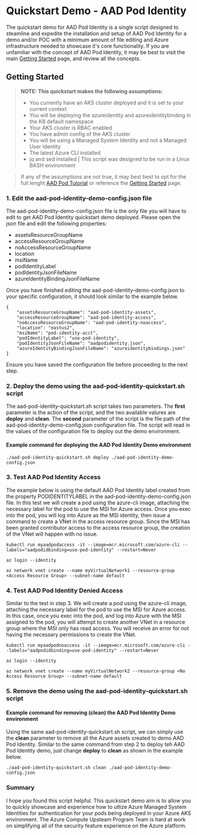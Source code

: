# Quickstart Demo - AAD Pod Identity

The quickstart demo for AAD Pod Identity is a single script designed to steamline and expedite the installation and setup of AAD Pod Identity for a demo and/or POC with a minimum amount of file editing and Azure infrastructure needed to showcase it's core functionality. If you are unfamiliar with the concept of AAD Pod Identity, it may be best to visit the main [Getting Started](https://github.com/Azure/aad-pod-identity#getting-started) page, and review all the concepts.

## Getting Started
> **NOTE: This quickstart makes the following assumptions:**
> * You currently have an AKS cluster deployed and it is set to your current context
> * You will be deploying the azureidentity and azureidentitybinding in the K8 default namespace
> * Your AKS cluster is RBAC enabled
> * You have admin config of the AKS cluster
> * You will be using a Managed System Identity and not a Managed User Identity
> * The latest Azure CLI installed
> * jq and sed installed | This script was designed to be run in a Linux BASH environment

> If any of the assumptions are not true, it may best best to opt for the full lenght [AAD Pod Tutorial](https://github.com/Azure/aad-pod-identity/tree/master/docs/tutorial#aad-pod-identity-tutorial) or reference the [Getting Started](https://github.com/Azure/aad-pod-identity#getting-started) page.

### 1. Edit the aad-pod-identity-demo-config.json file
The aad-pod-identity-demo-config.json file is the only file you will have to edit to get AAD Pod Identity quickstart demo deployed. Please open the json file and edit the following properties:

* assetsResourceGroupName
* accessResourceGroupName
* noAccessResourceGroupName
* location
* msiName
* podIdentityLabel
* podIdentityJsonFileName
* azureIdentityBindingJsonFileName

Once you have finished editing the aad-pod-identity-demo-config.json to your specific configuration, it should look similar to the example below.

```
{
    "assetsResourceGroupName": "aad-pod-identity-assets",
    "accessResourceGroupName": "aad-pod-identity-access",
    "noAccessResourceGroupName": "aad-pod-identity-noaccess",
    "location": "eastus2",
    "msiName": "pod-identity-acct",
    "podIdentityLabel": "use-pod-identity",
    "podIdentityJsonFileName": "aadpodidentity.json",
    "azureIdentityBindingJsonFileName": "azureidentitybindings.json"
}
```

Ensure you have saved the configuration file before proceeding to the next step.

### 2. Deploy the demo using the aad-pod-identity-quickstart.sh script
The aad-pod-identity-quickstart.sh script takes two parameters. The **first** parameter is the action of the script, and the two available valures are **deploy** and **clean**. The **second** parameter of the script is the file path of the aad-pod-identity-demo-config.json configuration file. The script will read in the values of the configuration file to deploy out the demo environment. 

#### Example command for deploying the AAD Pod Identity Demo environment

```
./aad-pod-identity-quickstart.sh deploy ./aad-pod-identity-demo-config.json
```

### 3. Test AAD Pod Identity Access
The example below is using the default AAD Pod Identity label created from the property PODIDENTITYLABEL in the aad-pod-identity-demo-config.json file. In this test we will create a pod using the azure-cli image, attaching the necessary label for the pod to use the MSI for Azure access. Once you exec into the pod, you will log into Azure as the MSI identity, then issue a command to create a VNet in the access resource group. Since the MSI has been granted contributor access to the access resource group, the creation of the VNet will happen with no issue.

```
kubectl run myaadpodaccess -it --image=mcr.microsoft.com/azure-cli --labels="aadpodidbinding=use-pod-identity" --restart=Never

az login --identity

az network vnet create --name myVirtualNetwork1 --resource-group <Access Resource Group> --subnet-name default
```

### 4. Test AAD Pod Identity Denied Access
Similar to the test in step 3. We will create a pod using the azure-cli image, attaching the necessary label for the pod to use the MSI for Azure access. In this case, once you exec into the pod, and log into Azure with the MSI assigned to the pod, you will attempt to create another VNet in a resource group where the MSI only has read access. You will receive an error for not having the necessary permissions to create the VNet.

```
kubectl run myaadpodnoaccess -it --image=mcr.microsoft.com/azure-cli --labels="aadpodidbinding=use-pod-identity" --restart=Never

az login --identity

az network vnet create --name myVirtualNetwork2 --resource-group <No Access Resource Group> --subnet-name default
```

### 5. Remove the demo using the aad-pod-identity-quickstart.sh script

#### Example command for removing (clean) the AAD Pod Identity Demo environment
Using the same aad-pod-identity-quickstart.sh script, we can simply use the **clean** parameter to remove all the Azure assets created to demo AAD Pod Identity. Similar to the same command from step 2 to deploy teh AAD Pod Identity demo, just change **deploy** to **clean** as shown in the example below.

```
./aad-pod-identity-quickstart.sh clean ./aad-pod-identity-demo-config.json
```

### Summary
I hope you found this script helpful. This quickstart demo aim is to allow you to quickly showcase and experience how to utlize Azure Managed System Identities for authentication for your pods being deployed in your Azure AKS environment. The Azure Compute Upsteam Program Team is hard at work on simplifying all of the security feature experience on the Azure platform.  
